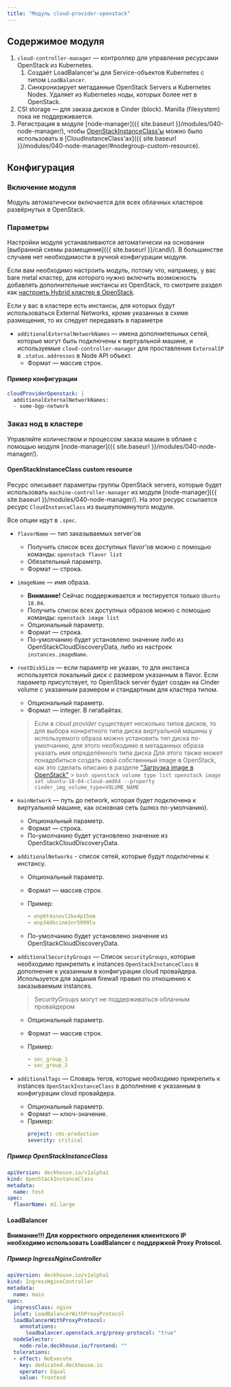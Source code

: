```yaml
---
title: "Модуль cloud-provider-openstack"
---
```


## Содержимое модуля

1. `cloud-controller-manager` — контроллер для управления ресурсами OpenStack из Kubernetes.
    1. Создаёт LoadBalancer'ы для Service-объектов Kubernetes с типом `LoadBalancer`.
    2. Синхронизирует метаданные OpenStack Servers и Kubernetes Nodes. Удаляет из Kubernetes ноды, которых более нет в OpenStack.
2. CSI storage — для заказа дисков в Cinder (block). Manilla (filesystem) пока не поддерживается.
3. Регистрация в модуле [node-manager]({{ site.baseurl }}/modules/040-node-manager/), чтобы [OpenStackInstanceClass'ы](#openstackinstanceclass-custom-resource) можно было использовать в [CloudInstanceClass'ах]({{ site.baseurl }}/modules/040-node-manager/#nodegroup-custom-resource).


## Конфигурация

### Включение модуля

Модуль автоматически включается для всех облачных кластеров развёрнутых в OpenStack.

### Параметры
Настройки модуля устанавливаются автоматически на основании [выбранной схемы размещения]({{ site.baseurl }}/candi/). В
большинстве случаев нет необходимости в ручной конфигурации модуля.

Если вам необходимо настроить модуль, потому что, например, у вас bare metal кластер, для которого нужно включить
возможность добавлять дополнительные инстансы из OpenStack, то смотрите раздел как [настроить Hybrid кластер в OpenStack](hybrid_cluster.html).

Если у вас в кластере есть инстансы, для которых будут использоваться External Networks, кроме указанных в схеме размещения,
то их следует передавать в параметре

* `additionalExternalNetworkNames` — имена дополнительных сетей, которые могут быть подключены к виртуальной машине, и используемые `cloud-controller-manager` для проставления `ExternalIP` в `.status.addresses` в Node API объект.
    * Формат — массив строк.

#### Пример конфигурации

```yaml
cloudProviderOpenstack: |
  additionalExternalNetworkNames:
  - some-bgp-network
```

### Заказ нод в кластере

Управляйте количеством и процессом заказа машин в облаке с помощью модуля [node-manager]({{ site.baseurl }}/modules/040-node-manager/).

#### OpenStackInstanceClass custom resource

Ресурс описывает параметры группы OpenStack servers, которые будет использовать `machine-controller-manager` из модуля [node-manager]({{ site.baseurl }}/modules/040-node-manager/). На этот ресурс ссылается ресурс `CloudInstanceClass` из вышеупомянутого модуля.

Все опции идут в `.spec`.

* `flavorName` — тип заказываемых server'ов
    * Получить список всех доступных flavor'ов можно с помощью команды: `openstack flavor list`
    * Обязательный параметр.
    * Формат — строкa.
* `imageName` — имя образа.
    * **Внимание!** Сейчас поддерживается и тестируется только `Ubuntu 18.04`.
    * Получить список всех доступных образов можно с помощью команды: `openstack image list`
    * Опциональный параметр.
    * Формат — строкa.
    * По-умолчанию будет установлено значение либо из OpenStackCloudDiscoveryData, либо из настроек `instances.imageName`.
* `rootDiskSize` — если параметр не указан, то для инстанса используется локальный диск с размером указанным в flavor.
  Если параметр присутствует, то OpenStack server будет создан на Cinder volume с указанным размером и стандартным для кластера типом.
    * Опциональный параметр.
    * Формат — integer. В гигабайтах.
    > Если в *cloud provider* существует несколько типов дисков, то для выбора конкретного типа диска виртуальной машины у используемого образа можно установить тип диска по-умолчанию, для этого необходимо в метаданных образа указать имя определённого типа диска
    > Для этого также может понадобиться создать свой собственный image в OpenStack, как это сделать описано в разделе ["Загрузка image в OpenStack"](upload_image.html)
      > ```bash
        openstack volume type list
        openstack image set ubuntu-18-04-cloud-amd64 --property cinder_img_volume_type=VOLUME_NAME
        ```

* `mainNetwork` — путь до network, которая будет подключена к виртуальной машине, как основная сеть (шлюз по-умолчанию).
    * Опциональный параметр.
    * Формат — строкa.
    * По-умолчанию будет установлено значение из OpenStackCloudDiscoveryData.
* `additionalNetworks` - список сетей, которые будут подключены к инстансу.
    * Опциональный параметр.
    * Формат — массив строк.
    * Пример:

      ```yaml
      - enp6t4snovl2ko4p15em
      - enp34dkcinm1nr5999lu
      ```
    * По-умолчанию будет установлено значение из OpenStackCloudDiscoveryData.
* `additionalSecurityGroups` — Список `securityGroups`, которые необходимо прикрепить к instances `OpenStackInstanceClass` в дополнение к указанным в конфигурации cloud провайдера. Используется для задания firewall правил по отношению к заказываемым instances.
    > SecurityGroups могут не поддерживаться облачным провайдером
    * Опциональный параметр.
    * Формат — массив строк.
    * Пример:

      ```yaml
      - sec_group_1
      - sec_group_2
      ```
* `additionalTags` — Словарь тегов, которые необходимо прикрепить к instances `OpenStackInstanceClass` в дополнение к указанным в конфигурации cloud провайдера.
    * Опциональный параметр.
    * Формат — ключ-значение.
    * Пример:
      ```yaml
      project: cms-production
      severity: critical
      ```

##### Пример OpenStackInstanceClass

```yaml
apiVersion: deckhouse.io/v1alpha1
kind: OpenStackInstanceClass
metadata:
  name: test
spec:
  flavorName: m1.large
```

#### LoadBalancer
**Внимание!!! Для корректного определения клиентского IP необходимо использовать LoadBalancer с поддержкой Proxy Protocol.**

##### Пример IngressNginxController

```yaml
apiVersion: deckhouse.io/v1alpha1
kind: IngressNginxController
metadata:
  name: main
spec:
  ingressClass: nginx
  inlet: LoadBalancerWithProxyProtocol
  loadBalancerWithProxyProtocol:
    annotations:
      loadbalancer.openstack.org/proxy-protocol: "true"
  nodeSelector:
    node-role.deckhouse.io/frontend: ""
  tolerations:
  - effect: NoExecute
    key: dedicated.deckhouse.io
    operator: Equal
    value: frontend
```
